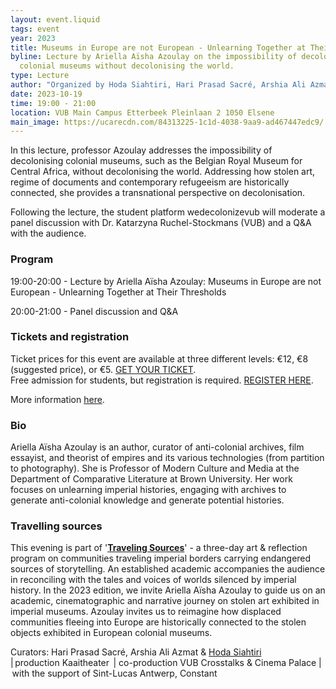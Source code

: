 ```yaml
---
layout: event.liquid
tags: event
year: 2023
title: Museums in Europe are not European - Unlearning Together at Their Thresholds
byline: Lecture by Ariella Aïsha Azoulay on the impossibility of decolonising
  colonial museums without decolonising the world.
type: Lecture
author: "Organized by Hoda Siahtiri, Hari Prasad Sacré, Arshia Ali Azmat "
date: 2023-10-19
time: 19:00 - 21:00
location: VUB Main Campus Etterbeek Pleinlaan 2 1050 Elsene
main_image: https://ucarecdn.com/84313225-1c1d-4038-9aa9-ad467447edc9/
---
```

In this lecture, professor Azoulay addresses the impossibility of decolonising colonial museums, such as the Belgian Royal Museum for Central Africa, without decolonising the world. Addressing how stolen art, regime of documents and contemporary refugeeism are historically connected, she provides a transnational perspective on decolonisation. 

Following the lecture, the student platform wedecolonizevub will moderate a panel discussion with Dr. Katarzyna Ruchel-Stockmans (VUB) and a Q&A with the audience. 

### **Program**

19:00-20:00 - Lecture by Ariella Aïsha Azoulay: Museums in Europe are not European - Unlearning Together at Their Thresholds

20:00-21:00 -  Panel discussion and Q&A

### **Tickets and registration**

Ticket prices for this event are available at three different levels: €12, €8 (suggested price), or €5. [GET YOUR TICKET](https://apps.ticketmatic.com/widgets/kaaitheater/flow/ticketsinfo?event=504622742823&l=en#!/addtickets). \
Free admission for students, but registration is required. [REGISTER HERE](https://vrije-universiteit-brussel-vub.idloom.events/lecture-museums-in-europe-are-not-european-unlearning-imperial-plunder/register).

More information [here](https://www.vub.be/en/event/lecture-ariella-aisha-azoulay).[](https://www.vub.be/en/event/lecture-ariella-aisha-azoulay)

### Bio

Ariella Aïsha Azoulay is an author, curator of anti-colonial archives, film essayist, and theorist of empires and its various technologies (from partition to photography). She is Professor of Modern Culture and Media at the Department of Comparative Literature at Brown University. Her work focuses on unlearning imperial histories, engaging with archives to generate anti-colonial knowledge and generate potential histories.

### Travelling sources[](https://www.vub.be/en/event/lecture-ariella-aisha-azoulay)

This evening is part of '**[Traveling Sources](https://kaaitheater.be/en/agenda/travelling-sources)**' - a three-day art & reflection program on communities traveling imperial borders carrying endangered sources of storytelling. An established academic accompanies the audience in reconciling with the tales and voices of worlds silenced by imperial history. In the 2023 edition, we invite Ariella Aïsha Azoulay to guide us on an academic, cinematographic and narrative journey on stolen art exhibited in imperial museums. Azoulay invites us to reimagine how displaced communities fleeing into Europe are historically connected to the stolen objects exhibited in European colonial museums. 

Curators: Hari Prasad Sacré, Arshia Ali Azmat & [Hoda Siahtiri](https://docmaniacs.com/hoda-siahtiri/) \
| production Kaaitheater  | co-production VUB Crosstalks & Cinema Palace | with the support of Sint-Lucas Antwerp, Constant[](https://www.vub.be/en/event/lecture-ariella-aisha-azoulay)[](https://www.vub.be/en/event/lecture-ariella-aisha-azoulay)[](https://www.vub.be/en/event/lecture-ariella-aisha-azoulay)[](https://www.vub.be/en/event/lecture-ariella-aisha-azoulay)[](https://www.vub.be/en/event/lecture-ariella-aisha-azoulay)